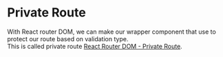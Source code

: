 # Private Route

With React router DOM, we can make our wrapper component that use to protect our route based on validation type.\
This is called private route [React Router DOM - Private Route](https://medium.com/@tomlarge/private-routes-with-react-router-dom-28e9f40c7146).
